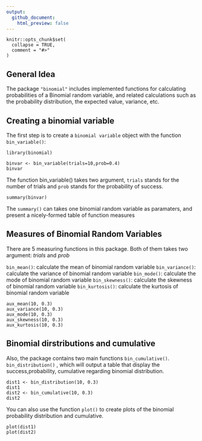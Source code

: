 ```yaml
---
output:
  github_document:
    html_preview: false
---
```


```{r, echo = FALSE, message = FALSE}
knitr::opts_chunk$set(
  collapse = TRUE,
  comment = "#>"
)
```



## General Idea
The package `"binomial"` includes implemented functions for calculating probabilities of a Binomial random variable, and related calculations such as the probability distribution, the expected value, variance, etc.

## Creating a binomial variable

The first step is to create a `binomial variable` object with the function `bin_variable()`:

```{r setup}
library(binomial)
```

```{r}
binvar <- bin_variable(trials=10,prob=0.4)
binvar
```
The function bin_variable() takes two argument, `trials` stands for the number of trials and `prob` stands for the probability of success.

```{r}
summary(binvar)
```
The `summary()` can takes one binomial random variable as paramaters, and present a nicely-formed table of function measures



## Measures of Binomial Random Variables

There are 5 measuring functions in this package. Both of them takes two argument: *trials* and *prob*

 `bin_mean()`: calculate the mean of binomial random variable
 `bin_variance()`: calculate the variance of binomial random variable
 `bin_mode()`: calculate the mode of binomial random variable
 `bin_skewness()`: calculate the skewness of binomial random variable
 `bin_kurtosis()`: calculate the kurtosis of binomial random variable


```{r}
aux_mean(10, 0.3)
aux_variance(10, 0.3)
aux_mode(10, 0.3)
aux_skewness(10, 0.3)
aux_kurtosis(10, 0.3)
```


## Binomial dirstributions and cumulative


Also, the package contains two main functions `bin_cumulative()`. `bin_distribution()` , which will output a table that display the success,probability, cumulative regarding binomial distribution.

```{r}
dist1 <- bin_distribution(10, 0.3)
dist1
dist2 <- bin_cumulative(10, 0.3)
dist2
```


You can also use the function `plot()` to create plots of the binomial probability distribution and cumulative.

```{r}
plot(dist1)
plot(dist2)
```
